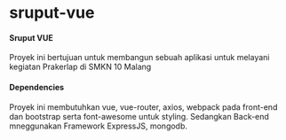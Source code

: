# sruput-vue
<h4>Sruput VUE</h4>
Proyek ini bertujuan untuk membangun sebuah aplikasi untuk melayani kegiatan Prakerlap di SMKN 10 Malang
<h4>Dependencies</h4>
Proyek ini membutuhkan vue, vue-router, axios, webpack pada front-end dan bootstrap serta font-awesome untuk styling. Sedangkan Back-end mneggunakan Framework ExpressJS, mongodb.

